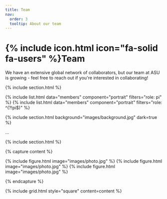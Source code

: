 ```yaml
---
title: Team
nav:
  order: 3
  tooltip: About our team
---
```


# {% include icon.html icon="fa-solid fa-users" %}Team

We have an extensive global network of collaborators, but our team at ASU is growing - feel free to reach out if you're interested in collaborating!

{% include section.html %}

{% include list.html data="members" component="portrait" filters="role: pi" %}
{% include list.html data="members" component="portrait" filters="role: ^(?!pi$)" %}

{% include section.html background="images/background.jpg" dark=true %}

...

{% include section.html %}

{% capture content %}

{% include figure.html image="images/photo.jpg" %}
{% include figure.html image="images/photo.jpg" %}
{% include figure.html image="images/photo.jpg" %}

{% endcapture %}

{% include grid.html style="square" content=content %}
